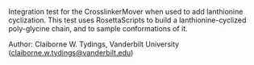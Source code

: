 Integration test for the CrosslinkerMover when used to add lanthionine cyclization.  This test uses RosettaScripts to build a lanthionine-cyclized poly-glycine chain, and to sample conformations of it.

Author: Claiborne W. Tydings, Vanderbilt University (claiborne.w.tydings@vanderbilt.edu)

